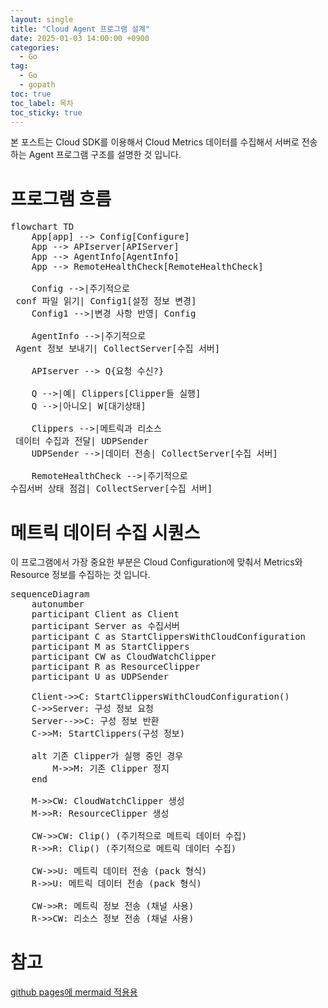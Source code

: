 ```yaml
---
layout: single
title: "Cloud Agent 프로그램 설계"
date: 2025-01-03 14:00:00 +0900
categories: 
  - Go
tag: 
  - Go
  - gopath
toc: true
toc_label: 목차
toc_sticky: true
---
```


본 포스트는 Cloud SDK를 이용해서 Cloud Metrics 데이터를 수집해서 서버로 전송하는 Agent 프로그램 구조를 설명한 것 입니다.

# 프로그램 흐름

<pre class="mermaid">
flowchart TD
    App[app] --> Config[Configure]
    App --> APIserver[APIServer]
    App --> AgentInfo[AgentInfo]
    App --> RemoteHealthCheck[RemoteHealthCheck]

    Config -->|주기적으로 <br> conf 파일 읽기| Config1[설정 정보 변경]
    Config1 -->|변경 사항 반영| Config

    AgentInfo -->|주기적으로 <br> Agent 정보 보내기| CollectServer[수집 서버]

    APIserver --> Q{요청 수신?}

    Q -->|예| Clippers[Clipper들 실행]
    Q -->|아니오| W[대기상태]
    
    Clippers -->|메트릭과 리소스 <br> 데이터 수집과 전달| UDPSender
    UDPSender -->|데이터 전송| CollectServer[수집 서버]

    RemoteHealthCheck -->|주기적으로 <br>수집서버 상태 점검| CollectServer[수집 서버]
</pre>

<script type="module">
	import mermaid from 'https://cdn.jsdelivr.net/npm/mermaid@10/dist/mermaid.esm.min.mjs';
	mermaid.initialize({
		startOnLoad: true
	});
</script>

# 메트릭 데이터 수집 시퀀스

이 프로그램에서 가장 중요한 부분은 Cloud Configuration에 맞춰서 Metrics와 Resource 정보를 수집하는 것 입니다.

<pre class="mermaid">
sequenceDiagram
    autonumber
    participant Client as Client
    participant Server as 수집서버
    participant C as StartClippersWithCloudConfiguration
    participant M as StartClippers
    participant CW as CloudWatchClipper
    participant R as ResourceClipper
    participant U as UDPSender

    Client->>C: StartClippersWithCloudConfiguration()
    C->>Server: 구성 정보 요청
    Server-->>C: 구성 정보 반환
    C->>M: StartClippers(구성 정보)
    
    alt 기존 Clipper가 실행 중인 경우
        M->>M: 기존 Clipper 정지
    end

    M->>CW: CloudWatchClipper 생성
    M->>R: ResourceClipper 생성

    CW->>CW: Clip() (주기적으로 메트릭 데이터 수집)
    R->>R: Clip() (주기적으로 메트릭 데이터 수집)

    CW->>U: 메트릭 데이터 전송 (pack 형식)
    R->>U: 메트릭 데이터 전송 (pack 형식)

    CW->>R: 메트릭 정보 전송 (채널 사용)
    R->>CW: 리소스 정보 전송 (채널 사용)
</pre>

# 참고

[github pages에 mermaid 적용용](https://akuszyk.com/2023-05-03-yet-another-mermaid-in-github-pages-guide.html)
